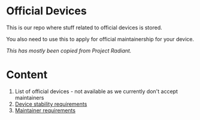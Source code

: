 # Official Devices

This is our repo where stuff related to official devices is stored.

You also need to use this to apply for official maintainership for your device.

_This has mostly been copied from Project Radiant._

# Content

1. List of official devices<!--](devices.md)--> - not available as we currently don't accept maintainers
2. [Device stability requirements](requirements.md)
3. [Maintainer requirements](maintainerreq.md)
<!--4. [Official maintainership form](https://github.com/relightOS/official/issues/new/choose)-->